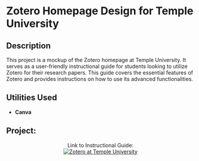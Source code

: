 <h1>Zotero Homepage Design for Temple University</h1>


<h2>Description</h2>
This project is a mockup of the Zotero homepage at Temple University. It serves as a user-friendly instructional guide for students looking to utilize Zotero for their research papers. This guide covers the essential features of Zotero and provides instructions on how to use its advanced functionalities. 
<br />


<h2>Utilities Used</h2>


- <b>Canva</b>


<h2>Project:</h2>

<p align="center">
Link to Instructional Guide: <br/>
<a href="https://www.canva.com/design/DAGGoDpEjHo/865wiNqWxRv-Qq3Rb2q-Lg/edit?utm_content=DAGGoDpEjHo&utm_campaign=designshare&utm_medium=link2&utm_source=sharebutton"><img alt="Zotero at Temple University"/></a>
<br />
<br />

</p>

<!--
 ```diff
- text in red
+ text in green
! text in orange
# text in gray
@@ text in purple (and bold)@@
```
--!>
